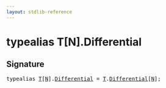 ```yaml
---
layout: stdlib-reference
---
```


# typealias T\[N\]\.Differential

## Signature

<pre>
<span class='code_keyword'>typealias</span> <a href="../types/array-0/index#typeparam-T" class="code_type">T</a>[<a href="../types/array-0/index#decl-N" class="code_var">N</a>].<a href="differential-0" class="code_type">Differential</a> = <a href="../types/array-0/index#typeparam-T" class="code_type">T</a>.<a href="differential-0" class="code_type">Differential</a>[<a href="../types/array-0/index#decl-N" class="code_var">N</a>];
</pre>


